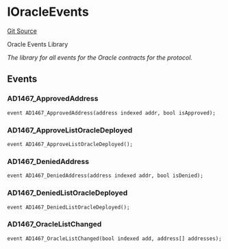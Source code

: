 # IOracleEvents
[Git Source](https://github.com/thrackle-io/forte-rules-engine/blob/9fddf56ef55dac8b5660e8eb459c61d41ab7f720/src/common/IEvents.sol)

Oracle Events Library

*The library for all events for the Oracle contracts for the protocol.*


## Events
### AD1467_ApprovedAddress

```solidity
event AD1467_ApprovedAddress(address indexed addr, bool isApproved);
```

### AD1467_ApproveListOracleDeployed

```solidity
event AD1467_ApproveListOracleDeployed();
```

### AD1467_DeniedAddress

```solidity
event AD1467_DeniedAddress(address indexed addr, bool isDenied);
```

### AD1467_DeniedListOracleDeployed

```solidity
event AD1467_DeniedListOracleDeployed();
```

### AD1467_OracleListChanged

```solidity
event AD1467_OracleListChanged(bool indexed add, address[] addresses);
```


